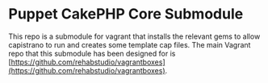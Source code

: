 Puppet CakePHP Core Submodule
=============================

This repo is a submodule for vagrant that installs the relevant gems to allow capistrano to run and creates some template cap files. The main Vagrant repo that this submodule has been designed for is [https://github.com/rehabstudio/vagrantboxes](https://github.com/rehabstudio/vagrantboxes).

